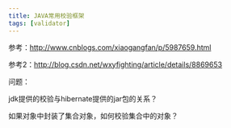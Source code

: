```yaml
---
title: JAVA常用校验框架
tags: [validator]
---
```


参考：http://www.cnblogs.com/xiaogangfan/p/5987659.html

参考2：http://blog.csdn.net/wxyfighting/article/details/8869653

问题：

jdk提供的校验与hibernate提供的jar包的关系？

如果对象中封装了集合对象，如何校验集合中的对象？
